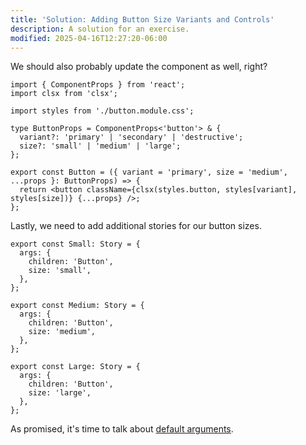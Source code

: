 ```yaml
---
title: 'Solution: Adding Button Size Variants and Controls'
description: A solution for an exercise.
modified: 2025-04-16T12:27:20-06:00
---
```


We should also probably update the component as well, right?

```tsx
import { ComponentProps } from 'react';
import clsx from 'clsx';

import styles from './button.module.css';

type ButtonProps = ComponentProps<'button'> & {
  variant?: 'primary' | 'secondary' | 'destructive';
  size?: 'small' | 'medium' | 'large';
};

export const Button = ({ variant = 'primary', size = 'medium', ...props }: ButtonProps) => {
  return <button className={clsx(styles.button, styles[variant], styles[size])} {...props} />;
};
```

Lastly, we need to add additional stories for our button sizes.

```tsx
export const Small: Story = {
  args: {
    children: 'Button',
    size: 'small',
  },
};

export const Medium: Story = {
  args: {
    children: 'Button',
    size: 'medium',
  },
};

export const Large: Story = {
  args: {
    children: 'Button',
    size: 'large',
  },
};
```

As promised, it's time to talk about [default arguments](default-args.md).
